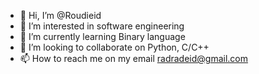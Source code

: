 - 👋 Hi, I’m @Roudieid
- 👀 I’m interested in software engineering 
- 🌱 I’m currently learning Binary language 
- 💞️ I’m looking to collaborate on Python, C/C++
- 📫 How to reach me on my email radradeid@gmail.com

<!---
Roudieid/Roudieid is a ✨ special ✨ repository because its `README.md` (this file) appears on your GitHub profile.
You can click the Preview link to take a look at your changes.
--->
